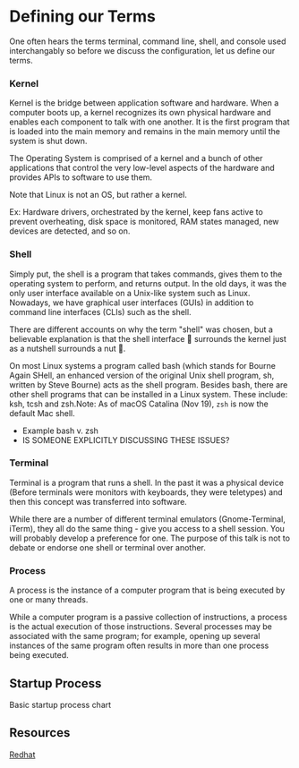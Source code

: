 # Defining our Terms

One often hears the terms terminal, command line, shell, and console used interchangably so before we discuss the configuration, let us define our terms.

### Kernel

Kernel is the bridge between application software and hardware. When a computer boots up, a kernel recognizes its own physical hardware and enables each component to talk with one another. It is the first program that is loaded into the main memory and remains in the main memory until the system is shut down.

The Operating System is comprised of a kernel and a bunch of other applications that control the very low-level aspects of the hardware and provides APIs to software to use them.

Note that Linux is not an OS, but rather a kernel.

Ex: Hardware drivers, orchestrated by the kernel, keep fans active to prevent overheating, disk space is monitored, RAM states managed, new devices are detected, and so on.

### Shell

Simply put, the shell is a program that takes commands, gives them to the operating system to perform, and returns output. In the old days, it was the only user interface available on a Unix-like system such as Linux. Nowadays, we have graphical user interfaces (GUIs) in addition to command line interfaces (CLIs) such as the shell.

There are different accounts on why the term "shell" was chosen, but a believable explanation is that the shell interface 🐚 surrounds the kernel just as a nutshell surrounds a nut 🥜.

On most Linux systems a program called bash (which stands for Bourne Again SHell, an enhanced version of the original Unix shell program, sh, written by Steve Bourne) acts as the shell program. Besides bash, there are other shell programs that can be installed in a Linux system. These include: ksh, tcsh and zsh.Note: As of macOS Catalina (Nov 19), `zsh` is now the default Mac shell.

- Example bash v. zsh
- IS SOMEONE EXPLICITLY DISCUSSING THESE ISSUES?

### Terminal

Terminal is a program that runs a shell. In the past it was a physical device (Before terminals were monitors with keyboards, they were teletypes) and then this concept was transferred into software.

While there are a number of different terminal emulators (Gnome-Terminal, iTerm), they all do the same thing - give you access to a shell session. You will probably develop a preference for one. The purpose of this talk is not to debate or endorse one shell or terminal over another.

### Process

A process is the instance of a computer program that is being executed by one or many threads.

While a computer program is a passive collection of instructions, a process is the actual execution of those instructions. Several processes may be associated with the same program; for example, opening up several instances of the same program often results in more than one process being executed.

## Startup Process

Basic startup process chart

## Resources

[Redhat](https://www.redhat.com/sysadmin/terminals-shells-consoles)
